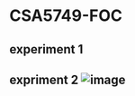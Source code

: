 # CSA5749-FOC
## experiment 1 
## expriment 2 ![image](https://user-images.githubusercontent.com/122251759/217576352-732539f0-0f9a-4289-a11f-d594e6942700.png)
